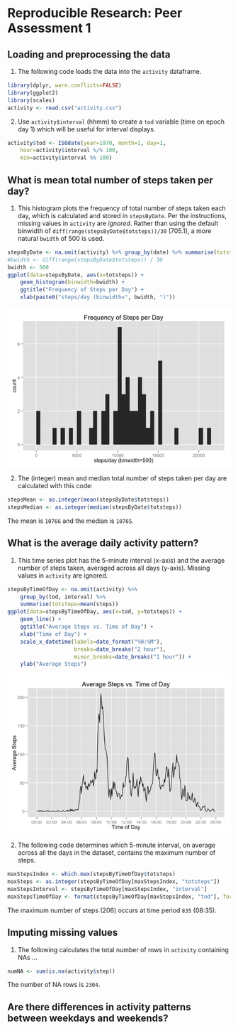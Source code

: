 # Reproducible Research: Peer Assessment 1


## Loading and preprocessing the data
1. The following code loads the data into the `activity` dataframe.

```r
library(dplyr, warn.conflicts=FALSE)
library(ggplot2)
library(scales)
activity <- read.csv("activity.csv")
```

2. Use `activity$interval` (hhmm) to create a `tod` variable (time on epoch day 1) which will be useful for interval displays.

```r
activity$tod <- ISOdate(year=1970, month=1, day=1,
    hour=activity$interval %/% 100,
    min=activity$interval %% 100)
```


## What is mean total number of steps taken per day?
1. This histogram plots the frequency of total number of steps taken each day, which is calculated and stored in `stepsByDate`.  Per the instructions, missing values in `activity` are *ignored*.  Rather than using the default binwidth of `diff(range(stepsByDate$totsteps))/30` (705.1), a more natural `bwidth` of 500 is used.

```r
stepsByDate <- na.omit(activity) %>% group_by(date) %>% summarise(totsteps=sum(steps))
#bwidth <- diff(range(stepsByDate$totsteps)) / 30
bwidth <- 500
ggplot(data=stepsByDate, aes(x=totsteps)) +
    geom_histogram(binwidth=bwidth) +
    ggtitle("Frequency of Steps per Day") +
    xlab(paste0("steps/day (binwidth=", bwidth, ")"))
```

![](PA1_template_files/figure-html/unnamed-chunk-3-1.png) 

2. The (integer) mean and median total number of steps taken per day are calculated with this code:

```r
stepsMean <- as.integer(mean(stepsByDate$totsteps))
stepsMedian <- as.integer(median(stepsByDate$totsteps))
```
The mean is `10766` and the median is `10765`.


## What is the average daily activity pattern?
1. This time series plot has the 5-minute interval (x-axis) and the average number of steps taken, averaged across all days (y-axis).  Missing values in `activity` are ignored.

```r
stepsByTimeOfDay <- na.omit(activity) %>%
    group_by(tod, interval) %>%
    summarise(totsteps=mean(steps))
ggplot(data=stepsByTimeOfDay, aes(x=tod, y=totsteps)) +
    geom_line() +
    ggtitle("Average Steps vs. Time of Day") +
    xlab("Time of Day") +
    scale_x_datetime(labels=date_format("%H:%M"),
                     breaks=date_breaks("2 hour"),
                     minor_breaks=date_breaks("1 hour")) +
    ylab("Average Steps")
```

![](PA1_template_files/figure-html/unnamed-chunk-5-1.png) 

2. The following code determines which 5-minute interval, on average across all the days in the dataset, contains the maximum number of steps.

```r
maxStepsIndex <- which.max(stepsByTimeOfDay$totsteps)
maxSteps <- as.integer(stepsByTimeOfDay[maxStepsIndex, "totsteps"])
maxStepsInterval <- stepsByTimeOfDay[maxStepsIndex, "interval"]
maxStepsTimeOfDay <- format(stepsByTimeOfDay[maxStepsIndex, "tod"], format="%H:%M")
```
The maximum number of steps (206) occurs at time period `835` (08:35).


## Imputing missing values
1. The following calculates the total number of rows in `activity` containing NAs ...

```r
numNA <- sum(is.na(activity$step))
```
The number of NA rows is `2304`.

## Are there differences in activity patterns between weekdays and weekends?
